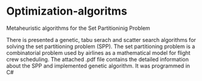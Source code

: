# Optimization-algoritms
 Metaheuristic algorithms for the Set Partitioninig Problem

There is presented a genetic, tabu serach and scatter search algorithms for solving the set partitioning problem (SPP). 
The set partitioning problem is a combinatorial problem used by airlines as a mathematical model for flight crew scheduling.
The attached .pdf file contains the detailed information about the SPP and implemented genetic algorithm. 
It was programmed in C#
